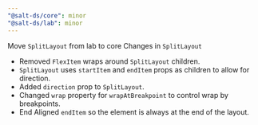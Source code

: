 ```yaml
---
"@salt-ds/core": minor
"@salt-ds/lab": minor
---
```


Move `SplitLayout` from lab to core
Changes in `SplitLayout`

- Removed `FlexItem` wraps around `SplitLayout` children.
- `SplitLayout` uses `startItem` and `endItem` props as children to allow for direction.
- Added `direction` prop to `SplitLayout`.
- Changed `wrap` property for `wrapAtBreakpoint` to control wrap by breakpoints.
- End Aligned `endItem` so the element is always at the end of the layout.
